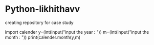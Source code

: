 # Python-likhithavv
 creating repository for case study

import calender 
y=(int(input("input the year : "))
m=(int(input("input the month : "))
print(calender.month(y,m)
